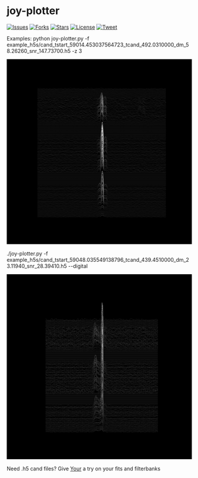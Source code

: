 # joy-plotter


[![Issues](https://img.shields.io/github/issues/josephwkania/joy-plotter?style=flat-square)]()
[![Forks](https://img.shields.io/github/forks/josephwkania/joy-plotter?style=flat-square)]()
[![Stars](https://img.shields.io/github/stars/josephwkania/joy-plotter?style=flat-square)]()
[![License](https://img.shields.io/github/license/josephwkania/joy-plotter?style=flat-square)]()
[![Tweet](https://img.shields.io/twitter/url?url=https%3A%2F%2Fgithub.com%2Fjosephwkania%2Fjoy-plotter)]()

Examples:
python joy-plotter.py -f example_h5s/cand_tstart_59014.453037564723_tcand_492.0310000_dm_58.26260_snr_147.73700.h5 -z 3 

![Output of the above command](https://github.com/josephwkania/joy-plotter/blob/master/cand_tstart_59014.453037564723_tcand_492.0310000_dm_58.26260_snr_147.73700.png)

./joy-plotter.py -f example_h5s/cand_tstart_59048.035549138796_tcand_439.4510000_dm_23.11940_snr_28.39410.h5 --digital

![Output of the above command](https://github.com/josephwkania/joy-plotter/blob/master/cand_tstart_59014.453037564723_tcand_499.3820000_dm_57.08550_snr_83.16930.png)

Need .h5 cand files? Give <a href="https://github.com/devanshkv/your">Your</a> a try on your fits and filterbanks

